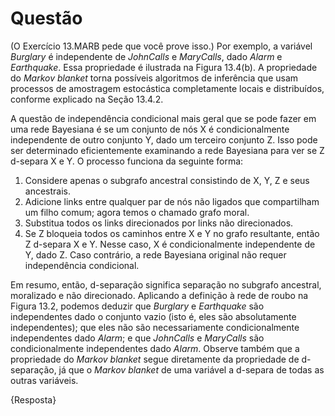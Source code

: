 # Questão

(O Exercício 13.MARB pede que você prove isso.) Por exemplo, a variável *Burglary* é independente de *JohnCalls* e *MaryCalls*, dado *Alarm* e *Earthquake*. Essa propriedade é ilustrada na Figura 13.4(b). A propriedade do *Markov blanket* torna possíveis algoritmos de inferência que usam processos de amostragem estocástica completamente locais e distribuídos, conforme explicado na Seção 13.4.2.

A questão de independência condicional mais geral que se pode fazer em uma rede Bayesiana é se um conjunto de nós X é condicionalmente independente de outro conjunto Y, dado um terceiro conjunto Z. Isso pode ser determinado eficientemente examinando a rede Bayesiana para ver se Z d-separa X e Y. O processo funciona da seguinte forma:

1.  Considere apenas o subgrafo ancestral consistindo de X, Y, Z e seus ancestrais.
2.  Adicione links entre qualquer par de nós não ligados que compartilham um filho comum; agora temos o chamado grafo moral.
3.  Substitua todos os links direcionados por links não direcionados.
4.  Se Z bloqueia todos os caminhos entre X e Y no grafo resultante, então Z d-separa X e Y. Nesse caso, X é condicionalmente independente de Y, dado Z. Caso contrário, a rede Bayesiana original não requer independência condicional.

Em resumo, então, d-separação significa separação no subgrafo ancestral, moralizado e não direcionado. Aplicando a definição à rede de roubo na Figura 13.2, podemos deduzir que *Burglary* e *Earthquake* são independentes dado o conjunto vazio (isto é, eles são absolutamente independentes); que eles não são necessariamente condicionalmente independentes dado *Alarm*; e que *JohnCalls* e *MaryCalls* são condicionalmente independentes dado *Alarm*. Observe também que a propriedade do *Markov blanket* segue diretamente da propriedade de d-separação, já que o *Markov blanket* de uma variável a d-separa de todas as outras variáveis.

{Resposta}
